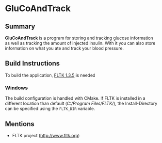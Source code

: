 # GluCoAndTrack

## Summary
**GluCoAndTrack** is a program for storing and tracking glucose information as well as tracking the amount of injected insulin. With it you can also store information on what you ate and track your blood pressure.

## Build Instructions

To build the application, [FLTK 1.3.5](https://github.com/fltk/fltk/tree/branch-1.3) is needed

### Windows

The build configuration is handled with CMake. If FLTK is installed in a different location than default (*C:/Program Files/FLTK/*), the Install-Directory can be specified using the `FLTK_DIR` variable. 

## Mentions

- FLTK project (http://www.fltk.org)
